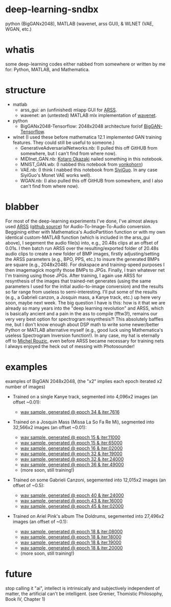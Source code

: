 # deep-learning-sndbx
python (BigGANx2048), MATLAB (wavenet, arss GUI), &amp; WLNET (VAE, WGAN, etc.)
# whatis
some deep-learning codes either nabbed from somewhere or written by me for: Python, MATLAB, and Mathematica.  
# structure
* matlab
   * arss_gui: an (unfinished) mlapp GUI for [ARSS](http://arss.sourceforge.net).
   * wavenet: an (untested) MATLAB mlx implementation of [wavenet](https://github.com/ibab/tensorflow-wavenet). 
* python
   * BigGANx2048-Tensorflow: 2048x2048 architecture for/of [BigGAN-Tensorflow](https://github.com/taki0112/BigGAN-Tensorflow). 
* wlnet (I used these before mathematica 12.1 implemented GAN training features.  They could still be useful to someone.)
   * GenerativeAdversarialNetworks.nb: (I pulled this off GitHUB from somewhere, but I can't find from where now).
   * MIDInet_GAN.nb: [Kotaro Okazaki](https://community.wolfram.com/groups/-/m/t/1435251) nailed something in this notebook.
   * MNIST_GAN.wb: (I nabbed this notebook from [vonkohorn](https://github.com/vonkohorn/wolfram-playtime))
   * VAE.nb: (I think I nabbed this notebook from [SiyiGuo](https://github.com/SiyiGuo/Image-Generation-with-VAE-network).  In any case SiyiGuo's Monet VAE works well).
   * WGAN.nb: (I also pulled this off GitHUB from somewhere, and I also can't find from where now).
# blabber
For most of the deep-learning experiments I've done, I've almost always used [ARSS](http://arss.sourceforge.net) ([github source](https://github.com/derselbst/ARSS)) for Audio-To-Image-To-Audio conversion. Beggining either with Mathematica's AudioPartition function or with my own identical custom-MATLAB function (which is included in the arss_gui above), I segement the audio file(s) into, e.g., 20.48s clips at an offset of 0.01s.  I then batch run ARSS over the resulting/exported folder of 20.48s audio clips to create a new folder of BMP images, firstly adjusting/setting the ARSS parameters (e.g., BPO, PPS, etc.) to insure the generated BMPs are square (e.g., 2048x2048).  For diskspace and training-speed purposes I then imagemagick mogrify those BMPs to JPGs.  Finally, I train whatever net I'm training using those JPGs.  After training, I again use ARSS for resynthesis of the images that trained-net generates (using the same parameters I used for the initial audio-to-image conversion) and the results so far range from useless to semi-interesting.  I'll put some of the results (e.g., a Gabrieli canzon, a Josquin mass, a Kanye track, etc.) up here very soon, maybe next week.  The big question I have is this: how is it that we are already so many years into the "deep learning revolution" and ARSS, which is basically ancient and a pain in the ass to compile (fftw3!), remains our very very best option for spectrogram resynthesis?!  This absolutely baffles me, but I don't know enough about DSP math to write some newer/better Python or MATLAB alternative myself (e.g., good luck using Mathematica's useless Spectrogram Inversion function!).  In any case, my hat is eternally off to [Michel Rouzic](https://github.com/Photosounder), even before ARSS became necessary for training nets I always enjoyed the heck out of messing with Photosounder!


# examples
examples of BigGAN 2048x2048, (the "x2" implies each epoch iterated x2 number of images)
* Trained on a single Kanye track, segmented into 4,096x2 images (an offset ~0.01):
   * [wav sample, generated @ epoch 34 & iter.7616](/results/KNYE_BigGAN_34_07616.wav)

* Trained on a Josquin Mass (Missa La So Fa Re Mi), segmented into 32,566x2 images (an offset ~0.01):
   * [wav sample, generated @ epoch 15 & iter.11000](/results/JSQN_BigGAN_15_11000.wav)
   * [wav sample, generated @ epoch 15 & iter.65000](/results/JSQN_BigGAN_15_65000.wav)
   * [wav sample, generated @ epoch 16 & iter.02000](/results/JSQN_BigGAN_16_02000.wav)
   * [wav sample, generated @ epoch 32 & iter.19000](/results/JSQN_BigGAN_32_19000.bmp.wav)   
   * [wav sample, generated @ epoch 32 & iter.24000](/results/JSQN_BigGAN_32_24000.bmp.wav)  
   * [wav sample, generated @ epoch 36 & iter.49000](/results/JSQN_BigGAN_36_49000.bmp.wav)
   * (more soon, still training!)
   
* Trained on some Gabrieli Canzoni, segemented into 12,015x2 images (an offset of ~0.5):
   * [wav sample, generated @ epoch 40 & iter.24000](/results/GBRLI_BigGAN_40_24000.wav)
   * [wav sample, generated @ epoch 43 & iter.16000](/results/GBRLI_BigGAN_43_16000.wav)
   * [wav sample, generated @ epoch 45 & iter.02000](/results/GBRLI_BigGAN_45_02000.wav)
   
* Trained on Ariel Pink's album The Doldrums, segemented into 27,496x2 images (an offset of ~0.1):
   * [wav sample, generated @ epoch 18 & iter.08000](/results/DLDRM_BigGAN_18_08000.wav)
   * [wav sample, generated @ epoch 18 & iter.18000](/results/DLDRM_BigGAN_18_18000.wav)
   * [wav sample, generated @ epoch 18 & iter.19000](/results/DLDRM_BigGAN_18_19000.wav)
   * [wav sample, generated @ epoch 18 & iter.20000](/results/DLDRM_BigGAN_18_20000.wav)
   * (more soon, still training!)

# future
stop calling it "ai", intellect is intrinsically and subjectively independent of matter, the artificial can't be intelligent.  (see Grenier, Thomistic Philosophy, Book IV, Chapter 1)
